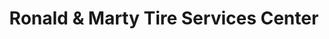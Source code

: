 ---
title: "Ronald & Marty Tire Services Center"
url: /paris/ronald-and-marty-tire-services-center/
shop: tyres
---